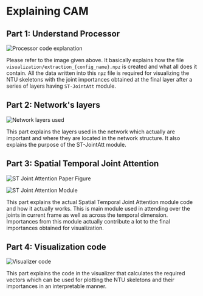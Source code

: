 # Explaining CAM

## Part 1: Understand Processor

![Processor code explanation](assets/processor_required_vars.png)

Please refer to the image given above.
It basically explains how the file `visualization/extraction_{config_name}.npz` is created
and what all does it contain. All the data written into this `npz` file is required for
visualizing the NTU skeletons with the joint importances obtained at the final layer after
a series of layers having `ST-JointAtt` module.


## Part 2: Network's layers

![Network layers used](assets/nets_layers.png)

This part explains the layers used in the network which actually are important and where they are located
in the network structure. It also explains the purpose of the ST-JointAtt module.


## Part 3: Spatial Temporal Joint Attention

![ST Joint Attention Paper Figure](resources/st_joint_att.jpg)

![ST Joint Attention Module](assets/st_jointatt_explain.png)

This part explains the actual Spatial Temporal Joint Attention module code and how it actually works.
This is main module used in attending over the joints in current frame as well as across the temporal dimension.
Importances from this module actually contribute a lot to the final importances obtained for visualization.


## Part 4: Visualization code

![Visualizer code](assets/visualizer_final.png)

This part explains the code in the visualizer that calculates the required vectors which can be used for plotting
the NTU skeletons and their importances in an interpretable manner.